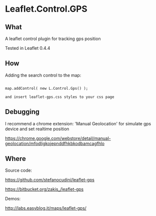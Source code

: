 Leaflet.Control.GPS
============

What
------

A leaflet control plugin for tracking gps position

Tested in Leaflet 0.4.4

How
------

Adding the search control to the map:

```

map.addControl( new L.Control.Gps() );

and insert leaflet-gps.css styles to your css page

```

Debugging
------

I recommend a chrome extension: 'Manual Geolocation'
for simulate gps device and set realtime position

https://chrome.google.com/webstore/detail/manual-geolocation/mfodligkojepnddfhkbkodbamcagfhlo


Where
------

Source code:

https://github.com/stefanocudini/leaflet-gps

https://bitbucket.org/zakis_/leaflet-gps


Demos:

http://labs.easyblog.it/maps/leaflet-gps/

